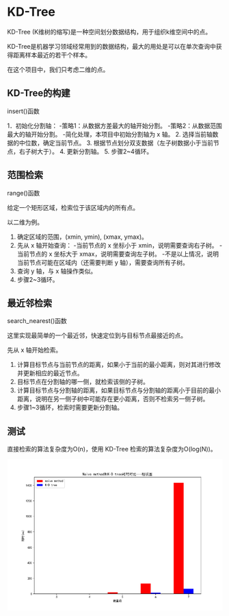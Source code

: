 # KD-Tree

KD-Tree (K维树的缩写)是一种空间划分数据结构，用于组织k维空间中的点。

KD-Tree是机器学习领域经常用到的数据结构，最大的用处是可以在单次查询中获得距离样本最近的若干个样本。

在这个项目中，我们只考虑二维的点。

## KD-Tree的构建

insert()函数

1．初始化分割轴：
-策略1：从数据方差最大的轴开始分割。
-策略2：从数据范围最大的轴开始分割。
-简化处理，本项目中初始分割轴为 x 轴。
2. 选择当前轴数据的中位数，确定当前节点。
3. 根据节点划分双支数据（左子树数据小于当前节点，右子树大于）。
4. 更新分割轴。
5. 步骤2~4循环。

## 范围检索

range()函数

给定一个矩形区域，检索位于该区域内的所有点。

以二维为例。

1.	确定区域的范围，(xmin, ymin), (xmax, ymax)。
2.	先从 x 轴开始查询：
-当前节点的 x 坐标小于 xmin，说明需要查询右子树。
-当前节点的 x 坐标大于 xmax，说明需要查询左子树。
-不是以上情况，说明当前节点可能在区域内（还需要判断 y 轴），需要查询所有子树。
3. 查询 y 轴，与 x 轴操作类似。
4. 步骤2~3循环。

## 最近邻检索

search_nearest()函数

这里实现最简单的一个最近邻，快速定位到与目标节点最接近的点。

先从 x 轴开始检索。

1.	计算目标节点与当前节点的距离，如果小于当前的最小距离，则对其进行修改并更新相应的最近节点。
2.	目标节点在分割轴的哪一侧，就检索该侧的子树。
3.	计算目标节点与分割轴的距离，如果目标节点与分割轴的距离小于目前的最小距离，说明在另一侧子树中可能存在更小距离，否则不检索另一侧子树。
4.	步骤1~3循环，检索时需要更新分割轴。

## 测试

直接检索的算法复杂度为O(n)，使用 KD-Tree 检索的算法复杂度为O(log(N))。

![](Rectangle_contain_test.png)

